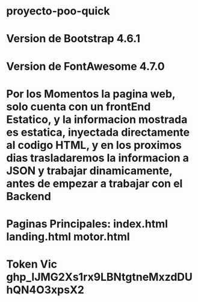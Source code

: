 # proyecto-poo-quick
# Version de Bootstrap 4.6.1
# Version de FontAwesome 4.7.0
 
# Por los Momentos la pagina web, solo cuenta con un frontEnd Estatico, y la informacion mostrada es estatica, inyectada directamente al codigo HTML, y en los proximos dias trasladaremos la informacion a JSON y trabajar dinamicamente, antes de empezar a trabajar con el Backend 


# Paginas Principales: index.html  landing.html   motor.html 
# Token Vic 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